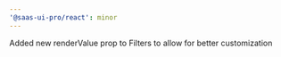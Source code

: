 ```yaml
---
'@saas-ui-pro/react': minor
---
```


Added new renderValue prop to Filters to allow for better customization
